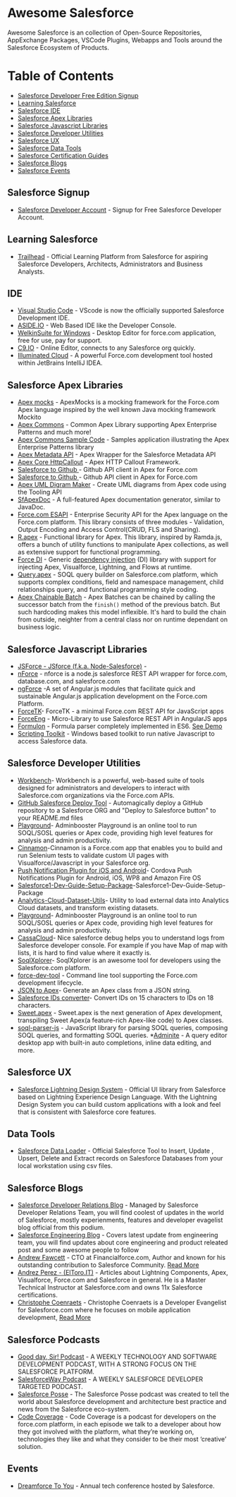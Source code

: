 # Awesome Salesforce

Awesome Salesforce is an collection of Open-Source Repositories, AppExchange Packages, VSCode Plugins, Webapps and Tools around the Salesforce Ecosystem of Products.

Table of Contents
=================
* [Salesforce Developer Free Edition Signup](#salesforce-signup)
* [Learning Salesforce](#learning-salesforce)
* [Salesforce IDE](#ide)
* [Salesforce Apex Libraries](#salesforce-apex-libraries)
* [Salesforce Javascript Libraries](#salesforce-javascript-libraries)
* [Salesforce Developer Utilities](#developer-utilities)
* [Salesforce UX](#Salesforce-UX)
* [Salesforce Data Tools](#data-tools)
* [Salesforce Certification Guides](#salesforce-certifications-guides)
* [Salesforce Blogs](#salesforce-blogs)
* [Salesforce Events](#Events)

## Salesforce Signup
* [Salesforce Developer Account](https://developer.salesforce.com/signup) - Signup for Free Salesforce Developer Account.

## Learning Salesforce
* [Trailhead](https://developer.salesforce.com/trailhead) - Official Learning Platform from Salesforce for aspiring Salesforce Developers, Architects, Administrators and Business Analysts.

## IDE
* [Visual Studio Code](https://code.visualstudio.com/) - VScode is now the officially supported Salesforce Development IDE.
* [ASIDE.IO](https://www.aside.io) - Web Based IDE like the Developer Console.
* [WelkinSuite for Windows](https://welkinsuite.com/) - Desktop Editor for force.com application, free for use, pay for support.
* [C9.IO](https://get.c9.io/salesforce/) - Online Editor, connects to any Salesforce org quickly.
* [Illuminated Cloud](http://www.illuminatedcloud.com/) - A powerful Force.com development tool hosted within JetBrains IntelliJ IDEA.

## Salesforce Apex Libraries
* [Apex mocks](https://github.com/financialforcedev/fflib-apex-mocks) - ApexMocks is a mocking framework for the Force.com Apex language inspired by the well known Java mocking framework Mockito
* [Apex Commons](https://github.com/financialforcedev/fflib-apex-common) - Common Apex Library supporting Apex Enterprise Patterns and much more!
* [Apex Commons Sample Code](https://github.com/financialforcedev/fflib-apex-common-samplecode) - Samples application illustrating the Apex Enterprise Patterns library
* [Apex Metadata API](https://github.com/financialforcedev/apex-mdapi) - Apex Wrapper for the Salesforce Metadata API
* [Apex Core HttpCallout](https://github.com/financialforcedev/ffhttp-core) - Apex HTTP Callout Framework.
* [Salesforce to Github ](https://github.com/SalesforceFoundation/sfdo-github) - Github API client in Apex for Force.com
* [Salesforce to Github ](https://github.com/SalesforceFoundation/sfdo-github) - Github API client in Apex for Force.com
* [Apex UML Digram Maker](https://github.com/afawcett/apex-umlcanvas) - Create UML diagrams from Apex code using the Tooling API
* [SfApexDoc](http://force-code.com/category/sfapexdoc/) - A full-featured Apex documentation generator, similar to JavaDoc.
* [Force.com ESAPI](https://github.com/forcedotcom/force-dot-com-esapi) - Enterprise Security API for the Apex language on the Force.com platform. This library consists of three modules - Validation, Output Encoding and Access Control(CRUD, FLS and Sharing).
* [R.apex](https://github.com/Click-to-Cloud/R.apex/) - Functional library for Apex. This library, inspired by Ramda.js, offers a bunch of utility functions to manipulate Apex collections, as well as extensive support for functional programming.
* [Force DI](https://github.com/afawcett/force-di) - Generic [dependency injection](https://en.wikipedia.org/wiki/Dependency_injection) (DI) library with support for injecting Apex, Visualforce, Lightning, and Flows at runtime.
* [Query.apex](https://github.com/Click-to-Cloud/Query.apex/) - SOQL query builder on Salesforce.com platform, which supports complex conditions, field and namespace management, child relationships query, and functional programming style coding.
* [Apex Chainable Batch](https://github.com/rsoesemann/apex-chainable-batch) - Apex Batches can be chained by calling the successor batch from the `finish()` method of the previous batch. But such hardcoding makes this model inflexible. It's hard to build the chain from outside, neighter from a central class nor on runtime dependant on business logic.

## Salesforce Javascript Libraries
* [JSForce - JSforce (f.k.a. Node-Salesforce)](https://jsforce.github.io/) - 
* [nForce](https://github.com/kevinohara80/nforce) - nforce is a node.js salesforce REST API wrapper for force.com, database.com, and salesforce.com
* [ngForce](https://github.com/noeticpenguin/ngForce) -A set of Angular.js modules that facilitate quick and sustainable Angular.js application development on the Force.com Platform.
* [ForceTK](https://github.com/developerforce/Force.com-JavaScript-REST-Toolkit)- ForceTK - a minimal Force.com REST API for JavaScript apps
* [ForceEng](https://github.com/ccoenraets/forceng) - Micro-Library to use Salesforce REST API in AngularJS apps
* [Formulon](https://github.com/leifg/formulon) - Formula parser completely implemented in ES6. [See Demo](http://formulon.io)
* [Scripting Toolkit](https://www.adminbooster.com/tool/scripting-toolkit) - Windows based toolkit to run native Javascript to access Salesforce data.

## Salesforce Developer Utilities
* [Workbench](https://github.com/ryanbrainard/forceworkbench)- Workbench is a powerful, web-based suite of tools designed for administrators and developers to interact with Salesforce.com organizations via the Force.com APIs.
* [GitHub Salesforce Deploy Tool](https://githubsfdeploy.herokuapp.com/) - Automagically deploy a GitHub repository to a Salesforce ORG and "Deploy to Salesforce button" to your README.md files
* [Playground](https://www.adminbooster.com/tool)- Adminbooster Playground is an online tool to run SOQL/SOSL queries or Apex code, providing high level features for analysis and admin productivity.
* [Cinnamon](https://github.com/forcedotcom/cinnamon)-Cinnamon is a Force.com app that enables you to build and run Selenium tests to validate custom UI pages with Visualforce/Javascript in your Salesforce org.
* [Push Notification Plugin for iOS and Android](https://github.com/forcedotcom/PushPlugin)- Cordova Push Notifications Plugin for Android, iOS, WP8 and Amazon Fire OS
* [Salesforce1-Dev-Guide-Setup-Package](https://github.com/forcedotcom/Salesforce1-Dev-Guide-Setup-Package)-Salesforce1-Dev-Guide-Setup-Package
* [Analytics-Cloud-Dataset-Utils](https://github.com/forcedotcom/Analytics-Cloud-Dataset-Utils)- Utility to load external data into Analytics Cloud datasets, and transform existing datasets.
* [Playground](https://www.adminbooster.com/tool)- Adminbooster Playground is an online tool to run SOQL/SOSL queries or Apex code, providing high level features for analysis and admin productivity.
* [CassaCloud](http://cassacloud.com/nice-salesforce-debug/)- Nice salesforce debug helps you to understand logs from Salesforce developer console. For example if you have Map of map with lists, it is hard to find value where it exactly is.
* [SoqlXplorer](https://github.com/superfell/SoqlX)- SoqlXplorer is an awesome tool for developers using the Salesforce.com platform.
* [force-dev-tool](https://github.com/amtrack/force-dev-tool) - Command line tool supporting the Force.com development lifecycle.
* [JSON to Apex](https://www.adminbooster.com/tool/json2apex)- Generate an Apex class from a JSON string.
* [Salesforce IDs converter](https://www.adminbooster.com/tool/15to18)- Convert IDs on 15 characters to IDs on 18 characters.
* [Sweet.apex](https://github.com/Click-to-Cloud/Sweet.apex/) - Sweet.apex is the next generation of Apex development, transpiling Sweet Apex(a feature-rich Apex-like code) to Apex classes.
* [soql-parser-js](https://github.com/paustint/soql-parser-js) - JavaScript library for parsing SOQL queries, composing SOQL queries, and formatting SOQL queries.
*[Adminite](https://adminite.app/) - A query editor desktop app with built-in auto completions, inline data editing, and more.

## Salesforce UX
* [Salesforce Lightning Design System](http://www.lightningdesignsystem.com/) - Official UI library from Salesforce based on Lightning Experience Design Language. With the Lightning Design System you can build custom applications with a look and feel that is consistent with Salesforce core features.

## Data Tools
* [Salesforce Data Loader](https://help.salesforce.com/articleView?id=loader_install_windows.htm&type=5) - Official Salesforce Tool to Insert, Update , Upsert, Delete and Extract records on Salesforce Databases from your local workstation using csv files.

## Salesforce Blogs
* [Salesforce Developer Relations Blog](https://developer.salesforce.com/blogs/) - Managed by Salesforce Developer Relations Team, you will find coolest of updates in the world of Salesforce, mostly experienments, features and developer evagelist blog official from this podium.
* [Salesforce Engineering Blog](https://developer.salesforce.com/blogs/engineering/) - Covers latest update from engineering team, you will find updates about core engineering and product releated post and some awesome people to follow
* [Andrew Fawcett](http://andyinthecloud.com/) - CTO at Financialforce.com, Author and known for his outstanding contribution to Salesforce Community. [Read More](http://andyinthecloud.com/about/)
* [Andrez Perez - (ElToro.IT)](https://eltoroit.herokuapp.com) - Articles about Lightning Components, Apex, Visualforce, Force.com and Salesforce in general. He is a Master Technical Instructor at Salesforce.com and owns 11x Salesforce certifications.
* [Christophe Coenraets](http://coenraets.org/blog/) - Christophe Coenraets is a Developer Evangelist for Salesforce.com where he focuses on mobile application development, [Read More](http://coenraets.org/blog/bio/)

## Salesforce Podcasts
* [Good day, Sir! Podcast](https://www.gooddaysirpodcast.com/) - A WEEKLY TECHNOLOGY AND SOFTWARE DEVELOPMENT PODCAST, WITH A STRONG FOCUS ON THE SALESFORCE PLATFORM.
* [SalesforceWay Podcast](https://salesforceway.com/podcast) - A WEEKLY SALESFORCE DEVELOPER TARGETED PODCAST.
* [Salesforce Posse](https://salesforceposse.com) - The Salesforce Posse podcast was created to tell the world about Salesforce development and architecture best practice and news from the Salesforce eco-system.
* [Code Coverage](https://www.codecoverage.org/) - Code Coverage is a podcast for developers on the force.com platform, in each episode we talk to a developer about how they got involved with the platform, what they’re working on, technologies they like and what they consider to be their most ‘creative’ solution.

## Events
* [Dreamforce To You](https://www.salesforce.com/dreamforce/) -  Annual tech conference hosted by Salesforce.